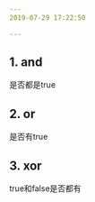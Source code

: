 ```yaml
---
2019-07-29 17:22:50

---
```






## 1. and

是否都是true

## 2. or

是否有true

## 3. xor

true和false是否都有

